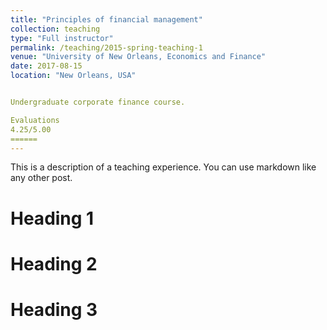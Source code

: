 ```yaml
---
title: "Principles of financial management"
collection: teaching
type: "Full instructor"
permalink: /teaching/2015-spring-teaching-1
venue: "University of New Orleans, Economics and Finance"
date: 2017-08-15
location: "New Orleans, USA"


Undergraduate corporate finance course.

Evaluations
4.25/5.00
======
---
```


This is a description of a teaching experience. You can use markdown like any other post.

Heading 1
======

Heading 2
======

Heading 3
======
